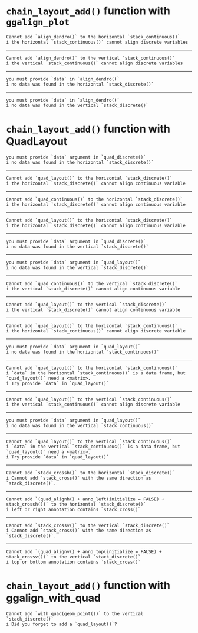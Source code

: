 # `chain_layout_add()` function with `ggalign_plot`

    Cannot add `align_dendro()` to the horizontal `stack_continuous()`
    i the horizontal `stack_continuous()` cannot align discrete variables

---

    Cannot add `align_dendro()` to the vertical `stack_continuous()`
    i the vertical `stack_continuous()` cannot align discrete variables

---

    you must provide `data` in `align_dendro()`
    i no data was found in the horizontal `stack_discrete()`

---

    you must provide `data` in `align_dendro()`
    i no data was found in the vertical `stack_discrete()`

# `chain_layout_add()` function with QuadLayout

    you must provide `data` argument in `quad_discrete()`
    i no data was found in the horizontal `stack_discrete()`

---

    Cannot add `quad_layout()` to the horizontal `stack_discrete()`
    i the horizontal `stack_discrete()` cannot align continuous variable

---

    Cannot add `quad_continuous()` to the horizontal `stack_discrete()`
    i the horizontal `stack_discrete()` cannot align continuous variable

---

    Cannot add `quad_layout()` to the horizontal `stack_discrete()`
    i the horizontal `stack_discrete()` cannot align continuous variable

---

    you must provide `data` argument in `quad_discrete()`
    i no data was found in the vertical `stack_discrete()`

---

    you must provide `data` argument in `quad_layout()`
    i no data was found in the vertical `stack_discrete()`

---

    Cannot add `quad_continuous()` to the vertical `stack_discrete()`
    i the vertical `stack_discrete()` cannot align continuous variable

---

    Cannot add `quad_layout()` to the vertical `stack_discrete()`
    i the vertical `stack_discrete()` cannot align continuous variable

---

    Cannot add `quad_layout()` to the horizontal `stack_continuous()`
    i the horizontal `stack_continuous()` cannot align discrete variable

---

    you must provide `data` argument in `quad_layout()`
    i no data was found in the horizontal `stack_continuous()`

---

    Cannot add `quad_layout()` to the horizontal `stack_continuous()`
    i `data` in the horizontal `stack_continuous()` is a data frame, but `quad_layout()` need a <matrix>.
    i Try provide `data` in `quad_layout()`

---

    Cannot add `quad_layout()` to the vertical `stack_continuous()`
    i the vertical `stack_continuous()` cannot align discrete variable

---

    you must provide `data` argument in `quad_layout()`
    i no data was found in the vertical `stack_continuous()`

---

    Cannot add `quad_layout()` to the vertical `stack_continuous()`
    i `data` in the vertical `stack_continuous()` is a data frame, but `quad_layout()` need a <matrix>.
    i Try provide `data` in `quad_layout()`

---

    Cannot add `stack_crossh()` to the horizontal `stack_discrete()`
    i Cannot add `stack_cross()` with the same direction as `stack_discrete()`.

---

    Cannot add `(quad_alignh() + anno_left(initialize = FALSE) + stack_crossh())` to the horizontal `stack_discrete()`
    i left or right annotation contains `stack_cross()`

---

    Cannot add `stack_crossv()` to the vertical `stack_discrete()`
    i Cannot add `stack_cross()` with the same direction as `stack_discrete()`.

---

    Cannot add `(quad_alignv() + anno_top(initialize = FALSE) + stack_crossv())` to the vertical `stack_discrete()`
    i top or bottom annotation contains `stack_cross()`

# `chain_layout_add()` function with ggalign_with_quad

    Cannot add `with_quad(geom_point())` to the vertical `stack_discrete()`
    i Did you forget to add a `quad_layout()`?

